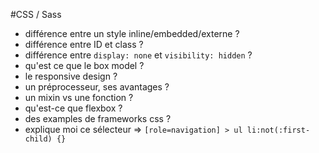 #CSS / Sass
- différence entre un style inline/embedded/externe ?
- différence entre ID et class ?
- différence entre `display: none` et `visibility: hidden` ?
- qu'est ce que le box model ?
- le responsive design ?
- un préprocesseur, ses avantages ?
- un mixin vs une fonction ?
- qu'est-ce que flexbox ?
- des examples de frameworks css ?
- explique moi ce sélecteur => `[role=navigation] > ul li:not(:first-child) {}`
